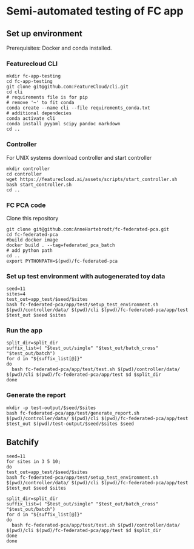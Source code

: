# Semi-automated testing of FC app

## Set up environment
Prerequisites: Docker and conda installed.
### Featurecloud CLI
```
mkdir fc-app-testing
cd fc-app-testing
git clone git@github.com:FeatureCloud/cli.git
cd cli
# requirements file is for pip
# remove '~' to fit conda
conda create --name cli --file requirements_conda.txt
# additional dependecies
conda activate cli
conda install pyyaml scipy pandoc markdown
cd ..
```

### Controller
For UNIX systems download controller and start controller
```
mkdir controller
cd controller
wget https://featurecloud.ai/assets/scripts/start_controller.sh
bash start_controller.sh
cd ..
```

### FC PCA code
Clone this repository
```
git clone git@github.com:AnneHartebrodt/fc-federated-pca.git
cd fc-federated-pca
#build docker image
docker build . --tag=federated_pca_batch
# add python path 
cd ..
export PYTHONPATH=$(pwd)/fc-federated-pca
```

### Set up test environment with autogenerated toy data
```
seed=11
sites=4
test_out=app_test/$seed/$sites
bash fc-federated-pca/app/test/setup_test_environment.sh $(pwd)/controller/data/ $(pwd)/cli $(pwd)/fc-federated-pca/app/test $test_out $seed $sites
```
### Run the app
```
split_dir=split_dir
suffix_list=( "$test_out/single" "$test_out/batch_cross" "$test_out/batch")
for d in "${suffix_list[@]}"
do
  bash fc-federated-pca/app/test/test.sh $(pwd)/controller/data/ $(pwd)/cli $(pwd)/fc-federated-pca/app/test $d $split_dir
done
```

### Generate the report
```
mkdir -p test-output/$seed/$sites
bash fc-federated-pca/app/test/generate_report.sh $(pwd)/controller/data/ $(pwd)/cli $(pwd)/fc-federated-pca/app/test $test_out $(pwd)/test-output/$seed/$sites $seed
```

## Batchify
```
seed=11
for sites in 3 5 10;
do
test_out=app_test/$seed/$sites
bash fc-federated-pca/app/test/setup_test_environment.sh $(pwd)/controller/data/ $(pwd)/cli $(pwd)/fc-federated-pca/app/test $test_out $seed $sites

split_dir=split_dir
suffix_list=( "$test_out/single" "$test_out/batch_cross" "$test_out/batch")
for d in "${suffix_list[@]}"
do
  bash fc-federated-pca/app/test/test.sh $(pwd)/controller/data/ $(pwd)/cli $(pwd)/fc-federated-pca/app/test $d $split_dir
done
done

```
